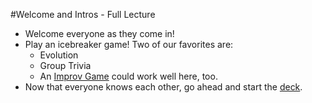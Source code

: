#Welcome and Intros - Full Lecture

+ Welcome everyone as they come in! 
+ Play an icebreaker game! Two of our favorites are: 
	* Evolution
	* Group Trivia 
	* An [Improv Game](https://github.com/learn-co-curriculum/tf-improv-games) could work well here, too. 
+ Now that everyone knows each other, go ahead and start the [deck](https://docs.google.com/presentation/d/12H4MDWtvhW_3LY4MKj8qvCKZORWZX2Pw6qIuiVqkdUU/edit#slide=id.p). 
